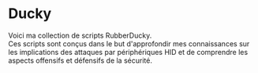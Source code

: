 # Ducky
Voici ma collection de scripts RubberDucky.  
Ces scripts sont conçus dans le but d'approfondir mes connaissances sur les implications des attaques par périphériques HID et de comprendre les aspects offensifs et défensifs de la sécurité.

